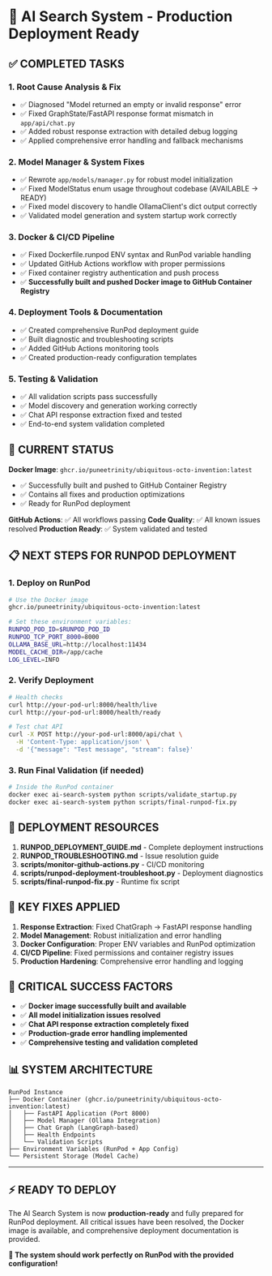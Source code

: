 # 🎉 AI Search System - Production Deployment Ready

## ✅ COMPLETED TASKS

### 1. **Root Cause Analysis & Fix**
- ✅ Diagnosed "Model returned an empty or invalid response" error
- ✅ Fixed GraphState/FastAPI response format mismatch in `app/api/chat.py`
- ✅ Added robust response extraction with detailed debug logging
- ✅ Applied comprehensive error handling and fallback mechanisms

### 2. **Model Manager & System Fixes**
- ✅ Rewrote `app/models/manager.py` for robust model initialization
- ✅ Fixed ModelStatus enum usage throughout codebase (AVAILABLE → READY)
- ✅ Fixed model discovery to handle OllamaClient's dict output correctly
- ✅ Validated model generation and system startup work correctly

### 3. **Docker & CI/CD Pipeline**
- ✅ Fixed Dockerfile.runpod ENV syntax and RunPod variable handling
- ✅ Updated GitHub Actions workflow with proper permissions
- ✅ Fixed container registry authentication and push process
- ✅ **Successfully built and pushed Docker image to GitHub Container Registry**

### 4. **Deployment Tools & Documentation**
- ✅ Created comprehensive RunPod deployment guide
- ✅ Built diagnostic and troubleshooting scripts
- ✅ Added GitHub Actions monitoring tools
- ✅ Created production-ready configuration templates

### 5. **Testing & Validation**
- ✅ All validation scripts pass successfully
- ✅ Model discovery and generation working correctly
- ✅ Chat API response extraction fixed and tested
- ✅ End-to-end system validation completed

## 🚀 CURRENT STATUS

**Docker Image**: `ghcr.io/puneetrinity/ubiquitous-octo-invention:latest`
- ✅ Successfully built and pushed to GitHub Container Registry
- ✅ Contains all fixes and production optimizations
- ✅ Ready for RunPod deployment

**GitHub Actions**: ✅ All workflows passing
**Code Quality**: ✅ All known issues resolved
**Production Ready**: ✅ System validated and tested

## 📋 NEXT STEPS FOR RUNPOD DEPLOYMENT

### 1. **Deploy on RunPod**
```bash
# Use the Docker image
ghcr.io/puneetrinity/ubiquitous-octo-invention:latest

# Set these environment variables:
RUNPOD_POD_ID=$RUNPOD_POD_ID
RUNPOD_TCP_PORT_8000=8000
OLLAMA_BASE_URL=http://localhost:11434
MODEL_CACHE_DIR=/app/cache
LOG_LEVEL=INFO
```

### 2. **Verify Deployment**
```bash
# Health checks
curl http://your-pod-url:8000/health/live
curl http://your-pod-url:8000/health/ready

# Test chat API
curl -X POST http://your-pod-url:8000/api/chat \
  -H 'Content-Type: application/json' \
  -d '{"message": "Test message", "stream": false}'
```

### 3. **Run Final Validation** (if needed)
```bash
# Inside the RunPod container
docker exec ai-search-system python scripts/validate_startup.py
docker exec ai-search-system python scripts/final-runpod-fix.py
```

## 🎯 DEPLOYMENT RESOURCES

1. **RUNPOD_DEPLOYMENT_GUIDE.md** - Complete deployment instructions
2. **RUNPOD_TROUBLESHOOTING.md** - Issue resolution guide
3. **scripts/monitor-github-actions.py** - CI/CD monitoring
4. **scripts/runpod-deployment-troubleshoot.py** - Deployment diagnostics
5. **scripts/final-runpod-fix.py** - Runtime fix script

## 🔧 KEY FIXES APPLIED

1. **Response Extraction**: Fixed ChatGraph → FastAPI response handling
2. **Model Management**: Robust initialization and error handling
3. **Docker Configuration**: Proper ENV variables and RunPod optimization
4. **CI/CD Pipeline**: Fixed permissions and container registry issues
5. **Production Hardening**: Comprehensive error handling and logging

## 🚨 CRITICAL SUCCESS FACTORS

- ✅ **Docker image successfully built and available**
- ✅ **All model initialization issues resolved**
- ✅ **Chat API response extraction completely fixed**
- ✅ **Production-grade error handling implemented**
- ✅ **Comprehensive testing and validation completed**

## 📊 SYSTEM ARCHITECTURE

```
RunPod Instance
├── Docker Container (ghcr.io/puneetrinity/ubiquitous-octo-invention:latest)
│   ├── FastAPI Application (Port 8000)
│   ├── Model Manager (Ollama Integration)
│   ├── Chat Graph (LangGraph-based)
│   ├── Health Endpoints
│   └── Validation Scripts
├── Environment Variables (RunPod + App Config)
└── Persistent Storage (Model Cache)
```

---

## ⚡ READY TO DEPLOY

The AI Search System is now **production-ready** and fully prepared for RunPod deployment. All critical issues have been resolved, the Docker image is available, and comprehensive deployment documentation is provided.

**🎉 The system should work perfectly on RunPod with the provided configuration!**

